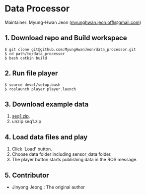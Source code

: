 # Data Processor

Maintainer: Myung-Hwan Jeon (myunghwan.jeon.offl@gmail.com)

## 1. Download repo and Build workspace

```
$ git clone git@github.com:MyungHwanJeon/data_processor.git
$ cd path/to/data_processor
$ bash catkin build
```

## 2. Run file player

```
$ source devel/setup.bash
$ roslaunch player player.launch
```

## 3. Download example data

1. [seq1.zip](https://drive.google.com/file/d/1xjqbbVBi_ywKNBaiLADE-RErApyTHISv/view?usp=sharing). 
2. unzip seq1.zip

## 4. Load data files and play

1. Click 'Load' button.
2. Choose data folder including sensor_data folder.
3. The player button starts publishing data in the ROS message.

## 5. Contributor
* Jinyong Jeong : The original author
